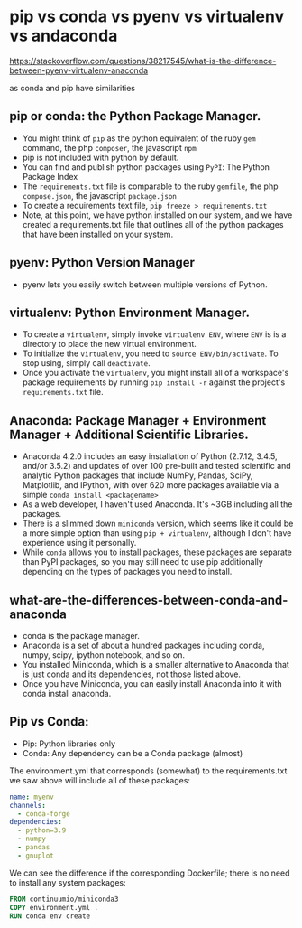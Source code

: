 pip vs conda vs pyenv vs virtualenv vs andaconda
================================================

https://stackoverflow.com/questions/38217545/what-is-the-difference-between-pyenv-virtualenv-anaconda

as conda and pip have similarities 

## pip or conda: the Python Package Manager.

- You might think of `pip` as the python equivalent of the ruby `gem` command, the php `composer`, the javascript `npm`
- pip is not included with python by default.
- You can find and publish python packages using `PyPI`: The Python Package Index
- The `requirements.txt` file is comparable to the ruby `gemfile`, the php `compose.json`, the javascript `package.json`
- To create a requirements text file, `pip freeze > requirements.txt`
- Note, at this point, we have python installed on our system, and we have created a requirements.txt file that outlines all of the python packages that have been installed on your system.

## pyenv: Python Version Manager

-  pyenv lets you easily switch between multiple versions of Python. 

## virtualenv: Python Environment Manager.

- To create a `virtualenv`, simply invoke `virtualenv ENV`, where `ENV` is is a directory to place the new virtual environment.
- To initialize the `virtualenv`, you need to `source ENV/bin/activate`. To stop using, simply call `deactivate`.
- Once you activate the `virtualenv`, you might install all of a workspace's package requirements by running `pip install -r` against the project's `requirements.txt` file.

## Anaconda: Package Manager + Environment Manager + Additional Scientific Libraries.

- Anaconda 4.2.0 includes an easy installation of Python (2.7.12, 3.4.5, and/or 3.5.2) and updates of over 100 pre-built and tested scientific and analytic Python packages that include NumPy, Pandas, SciPy, Matplotlib, and IPython, with over 620 more packages available via a simple `conda install <packagename>`
- As a web developer, I haven't used Anaconda. It's ~3GB including all the packages.
- There is a slimmed down `miniconda` version, which seems like it could be a more simple option than using `pip + virtualenv`, although I don't have experience using it personally.
- While `conda` allows you to install packages, these packages are separate than PyPI packages, so you may still need to use pip additionally depending on the types of packages you need to install.

## what-are-the-differences-between-conda-and-anaconda

- conda is the package manager. 
- Anaconda is a set of about a hundred packages including conda, numpy, scipy, ipython notebook, and so on.
- You installed Miniconda, which is a smaller alternative to Anaconda that is just conda and its dependencies, not those listed above.
- Once you have Miniconda, you can easily install Anaconda into it with conda install anaconda.

## Pip vs Conda:

- Pip: Python libraries only
- Conda: Any dependency can be a Conda package (almost)

The environment.yml that corresponds (somewhat) to the requirements.txt we saw above will include all of these packages:

```yml
name: myenv
channels:
  - conda-forge
dependencies:
  - python=3.9
  - numpy
  - pandas
  - gnuplot
```

We can see the difference if the corresponding Dockerfile; there is no need to install any system packages:

```Dockerfile
FROM continuumio/miniconda3
COPY environment.yml .
RUN conda env create
```